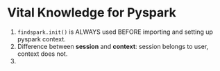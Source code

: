# Vital Knowledge for Pyspark

1) `findspark.init()` is ALWAYS used BEFORE importing and setting up pyspark context. 
2) Difference between **session** and **context**: session belongs to user, context does not.
3)  
